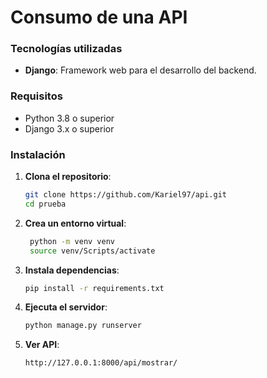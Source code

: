 # Consumo de una API

### Tecnologías utilizadas

- **Django**: Framework web para el desarrollo del backend.

### Requisitos

- Python 3.8 o superior
- Django 3.x o superior

### Instalación

1. **Clona el repositorio**:

   ```bash
   git clone https://github.com/Kariel97/api.git
   cd prueba
   
   
2. **Crea un entorno virtual**:

   ```bash
    python -m venv venv
    source venv/Scripts/activate   
   
3. **Instala dependencias**:

   ```bash
   pip install -r requirements.txt
   
   
4. **Ejecuta el servidor**:

   ```bash
   python manage.py runserver
   
   
6. **Ver API**:

   ```bash
   http://127.0.0.1:8000/api/mostrar/



